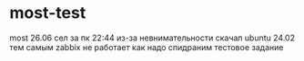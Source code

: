 # most-test
most
26.06 сел за пк
22:44 из-за невнимательности скачал ubuntu 24.02 тем самым zabbix не работает как надо
спидраним тестовое задание

